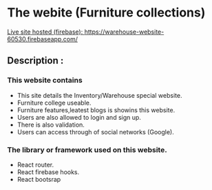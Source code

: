 # The webite (Furniture collections)

<a href="https://warehouse-website-60530.firebaseapp.com/">Live site hosted (firebase): https://warehouse-website-60530.firebaseapp.com/</a>

## Description :

<h3>This website contains</h3>
<ul>
    <li>This site details the Inventory/Warehouse special website.</li>
    <li>Furniture college useable.</li>
    <li>Furniture features,leatest blogs is showins this website.</li>
    <li>Users are also allowed to login and sign up.</li>
    <li>There is also validation.</li>
    <li>Users can access through of social networks (Google).</li>
</ul>

<h3>The library or framework used on this website.</h3>
<ul>
    <li>React router.</li>
    <li>React firebase hooks.</li>
    <li>React bootsrap</li>
</ul>
